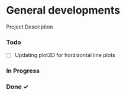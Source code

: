# General developments

Project Description

### Todo

- [ ] Updating plot2D for horzizontal line plots  

### In Progress


### Done ✓


